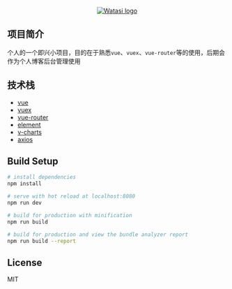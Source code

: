 <p align="center"><a href="http://watasi.cn" target="_blank" rel="noopener noreferrer"><img src="http://p94agf1t4.bkt.clouddn.com/images/logo.png" alt="Watasi logo"></a></p>

## 项目简介
个人的一个即兴小项目，目的在于熟悉`vue`、`vuex`、`vue-router`等的使用，后期会作为个人博客后台管理使用

## 技术栈
* [vue](https://github.com/vuejs/vue)
* [vuex](https://github.com/vuejs/vuex)
* [vue-router](https://github.com/vuejs/vue-router)
* [element](https://github.com/ElemeFE/element)
* [v-charts](https://github.com/elemefe/v-charts)
* [axios](https://github.com/axios/axios)

## Build Setup
``` bash
# install dependencies
npm install

# serve with hot reload at localhost:8080
npm run dev

# build for production with minification
npm run build

# build for production and view the bundle analyzer report
npm run build --report
```

## License
MIT
